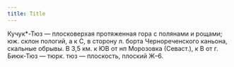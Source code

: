 ```yaml
---
title: Title
---
```


Кучук*-Тюз — плосковерхая протяженная гора с полянами и рощами; юж. склон
пологий, а к С, в сторону л. борта Чернореченского каньона, скальные обрывы. В
3,5 км. к ЮВ от нп Морозовка (Севаст.), к В от г. Биюк-Тюз — тюрк. тюз —
плоскость, плоский Ж–6.
